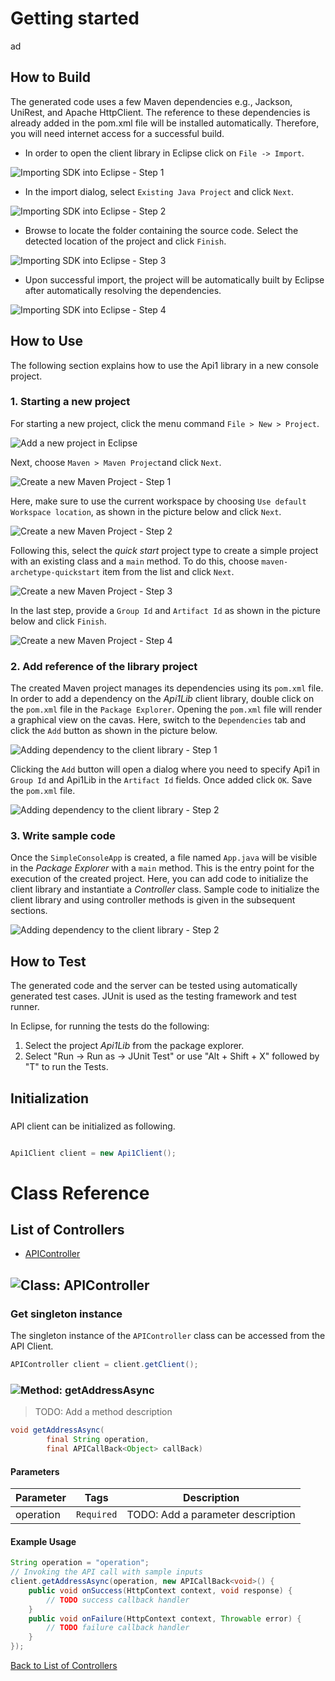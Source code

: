 # Getting started

ad

## How to Build

The generated code uses a few Maven dependencies e.g., Jackson, UniRest,
and Apache HttpClient. The reference to these dependencies is already
added in the pom.xml file will be installed automatically. Therefore,
you will need internet access for a successful build.

* In order to open the client library in Eclipse click on ``` File -> Import ```.

![Importing SDK into Eclipse - Step 1](https://apidocs.io/illustration/java?step=import0&workspaceFolder=api1-Java&workspaceName=Api1&projectName=Api1Lib&rootNamespace=com.example)

* In the import dialog, select ``` Existing Java Project ``` and click ``` Next ```.

![Importing SDK into Eclipse - Step 2](https://apidocs.io/illustration/java?step=import1&workspaceFolder=api1-Java&workspaceName=Api1&projectName=Api1Lib&rootNamespace=com.example)

* Browse to locate the folder containing the source code. Select the detected location of the project and click ``` Finish ```.

![Importing SDK into Eclipse - Step 3](https://apidocs.io/illustration/java?step=import2&workspaceFolder=api1-Java&workspaceName=Api1&projectName=Api1Lib&rootNamespace=com.example)

* Upon successful import, the project will be automatically built by Eclipse after automatically resolving the dependencies.

![Importing SDK into Eclipse - Step 4](https://apidocs.io/illustration/java?step=import3&workspaceFolder=api1-Java&workspaceName=Api1&projectName=Api1Lib&rootNamespace=com.example)

## How to Use

The following section explains how to use the Api1 library in a new console project.

### 1. Starting a new project

For starting a new project, click the menu command ``` File > New > Project ```.

![Add a new project in Eclipse](https://apidocs.io/illustration/java?step=createNewProject0&workspaceFolder=api1-Java&workspaceName=Api1&projectName=Api1Lib&rootNamespace=com.example)

Next, choose ``` Maven > Maven Project ```and click ``` Next ```.

![Create a new Maven Project - Step 1](https://apidocs.io/illustration/java?step=createNewProject1&workspaceFolder=api1-Java&workspaceName=Api1&projectName=Api1Lib&rootNamespace=com.example)

Here, make sure to use the current workspace by choosing ``` Use default Workspace location ```, as shown in the picture below and click ``` Next ```.

![Create a new Maven Project - Step 2](https://apidocs.io/illustration/java?step=createNewProject2&workspaceFolder=api1-Java&workspaceName=Api1&projectName=Api1Lib&rootNamespace=com.example)

Following this, select the *quick start* project type to create a simple project with an existing class and a ``` main ``` method. To do this, choose ``` maven-archetype-quickstart ``` item from the list and click ``` Next ```.

![Create a new Maven Project - Step 3](https://apidocs.io/illustration/java?step=createNewProject3&workspaceFolder=api1-Java&workspaceName=Api1&projectName=Api1Lib&rootNamespace=com.example)

In the last step, provide a ``` Group Id ``` and ``` Artifact Id ``` as shown in the picture below and click ``` Finish ```.

![Create a new Maven Project - Step 4](https://apidocs.io/illustration/java?step=createNewProject4&workspaceFolder=api1-Java&workspaceName=Api1&projectName=Api1Lib&rootNamespace=com.example)

### 2. Add reference of the library project

The created Maven project manages its dependencies using its ``` pom.xml ``` file. In order to add a dependency on the *Api1Lib* client library, double click on the ``` pom.xml ``` file in the ``` Package Explorer ```. Opening the ``` pom.xml ``` file will render a graphical view on the cavas. Here, switch to the ``` Dependencies ``` tab and click the ``` Add ``` button as shown in the picture below.

![Adding dependency to the client library - Step 1](https://apidocs.io/illustration/java?step=testProject0&workspaceFolder=api1-Java&workspaceName=Api1&projectName=Api1Lib&rootNamespace=com.example)

Clicking the ``` Add ``` button will open a dialog where you need to specify Api1 in ``` Group Id ``` and Api1Lib in the ``` Artifact Id ``` fields. Once added click ``` OK ```. Save the ``` pom.xml ``` file.

![Adding dependency to the client library - Step 2](https://apidocs.io/illustration/java?step=testProject1&workspaceFolder=api1-Java&workspaceName=Api1&projectName=Api1Lib&rootNamespace=com.example)

### 3. Write sample code

Once the ``` SimpleConsoleApp ``` is created, a file named ``` App.java ``` will be visible in the *Package Explorer* with a ``` main ``` method. This is the entry point for the execution of the created project.
Here, you can add code to initialize the client library and instantiate a *Controller* class. Sample code to initialize the client library and using controller methods is given in the subsequent sections.

![Adding dependency to the client library - Step 2](https://apidocs.io/illustration/java?step=testProject2&workspaceFolder=api1-Java&workspaceName=Api1&projectName=Api1Lib&rootNamespace=com.example)

## How to Test

The generated code and the server can be tested using automatically generated test cases. 
JUnit is used as the testing framework and test runner.

In Eclipse, for running the tests do the following:

1. Select the project *Api1Lib* from the package explorer.
2. Select "Run -> Run as -> JUnit Test" or use "Alt + Shift + X" followed by "T" to run the Tests.

## Initialization

### 

API client can be initialized as following.

```java

Api1Client client = new Api1Client();
```


# Class Reference

## <a name="list_of_controllers"></a>List of Controllers

* [APIController](#api_controller)

## <a name="api_controller"></a>![Class: ](https://apidocs.io/img/class.png "com.example.controllers.APIController") APIController

### Get singleton instance

The singleton instance of the ``` APIController ``` class can be accessed from the API Client.

```java
APIController client = client.getClient();
```

### <a name="get_address_async"></a>![Method: ](https://apidocs.io/img/method.png "com.example.controllers.APIController.getAddressAsync") getAddressAsync

> TODO: Add a method description


```java
void getAddressAsync(
        final String operation,
        final APICallBack<Object> callBack)
```

#### Parameters

| Parameter | Tags | Description |
|-----------|------|-------------|
| operation |  ``` Required ```  | TODO: Add a parameter description |


#### Example Usage

```java
String operation = "operation";
// Invoking the API call with sample inputs
client.getAddressAsync(operation, new APICallBack<void>() {
    public void onSuccess(HttpContext context, void response) {
        // TODO success callback handler
    }
    public void onFailure(HttpContext context, Throwable error) {
        // TODO failure callback handler
    }
});

```


[Back to List of Controllers](#list_of_controllers)




